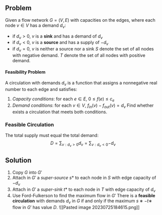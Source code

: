 ## Problem
Given a flow network $G = (V, E)$ with capacities on the edges, where each node $v ∈ V$ has a demand $d_v$:
- if $d_v > 0$, $v$ is a **sink** and has a demand of $d_v$
- if $d_v < 0$, $v$ is a **source** and has a supply of $−d_v$
- if $d_v = 0$, $v$ is neither a source nor a sink
$S$ denote the set of all nodes with negative demand.
$T$ denote the set of all nodes with positive demand.
#### Feasibility Problem
A circulation with demands $d_v$ is a function that assigns a nonnegative real number to each edge and satisfies:
1. *Capacity conditions*: for each $e∈E$, $0≤f(e)≤c_e$
2. *Demand conditions*: for each $v∈V$, $f_{in}(v)−f_{out}(v)=d_v$
Find whether exists a circulation that meets both conditions.
### Feasible Circulation
The total supply must equal the total demand: $$D=\sum_{v:d_v>0}{d_v}= \sum_{v:d_v<0}{-d_v}$$
## Solution
1. Copy $G$ into $G'$
2. Attach in $G'$ a *super-source* $s*$ to each node in $S$ with edge capacity of $-d_v$
3. Attach in $G'$ a *super-sink* $t*$ to each node in $T$ with edge capacity of $d_v$
4. Use Ford-Fulkerson to find the maximum flow in $G'$
There is a **feasible circulation** with demands $d_v$ in $G$ if and only if the maximum $s∗-t∗$ flow in $G'$ has value $D$.
![[Pasted image 20230725184615.png]]